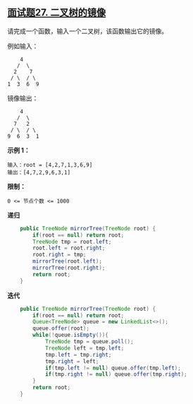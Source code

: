 ## [面试题27. 二叉树的镜像](https://leetcode-cn.com/problems/er-cha-shu-de-jing-xiang-lcof/)

请完成一个函数，输入一个二叉树，该函数输出它的镜像。

例如输入：

        4
       /  \
      2    7
     / \  / \
    1  3  6  9
镜像输出：

```
    4
   /  \
  7   2
 / \  / \
9  6  3  1
```

**示例 1：**

```
输入：root = [4,2,7,1,3,6,9]
输出：[4,7,2,9,6,3,1]
```

**限制：**

```
0 <= 节点个数 <= 1000
```

**递归**

```java
    public TreeNode mirrorTree(TreeNode root) {
        if(root == null) return root;
        TreeNode tmp = root.left;
        root.left = root.right;
        root.right = tmp;
        mirrorTree(root.left);
        mirrorTree(root.right);
        return root;
    }
```

**迭代**

```java
    public TreeNode mirrorTree(TreeNode root) {
        if(root == null) return root;
        Queue<TreeNode> queue = new LinkedList<>();
        queue.offer(root);
        while(!queue.isEmpty()){
            TreeNode tmp = queue.poll();
            TreeNode left = tmp.left;
            tmp.left = tmp.right;
            tmp.right = left;
            if(tmp.left != null) queue.offer(tmp.left);
            if(tmp.right != null) queue.offer(tmp.right);
        }
        return root;
    }
```

